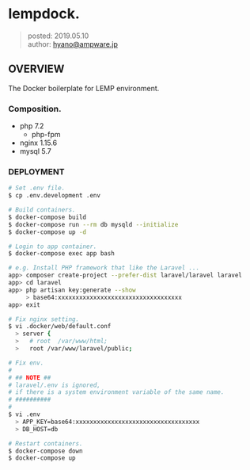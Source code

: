 lempdock.
===============

> posted: 2019.05.10  
> author: hyano@ampware.jp

## OVERVIEW
The Docker boilerplate for LEMP environment.

### Composition.
- php 7.2
  - php-fpm
- nginx 1.15.6
- mysql 5.7

### DEPLOYMENT
```sh
# Set .env file.
$ cp .env.development .env

# Build containers.
$ docker-compose build
$ docker-compose run --rm db mysqld --initialize
$ docker-compose up -d

# Login to app container.
$ docker-compose exec app bash

# e.g. Install PHP framework that like the Laravel ...
app> composer create-project --prefer-dist laravel/laravel laravel
app> cd laravel
app> php artisan key:generate --show
     > base64:xxxxxxxxxxxxxxxxxxxxxxxxxxxxxxxxxxx
app> exit

# Fix nginx setting.
$ vi .docker/web/default.conf
  > server {
  >   # root  /var/www/html;
  >   root /var/www/laravel/public;

# Fix env.
#
# ## NOTE ##
# laravel/.env is ignored,
# if there is a system environment variable of the same name.
# ##########
#
$ vi .env
  > APP_KEY=base64:xxxxxxxxxxxxxxxxxxxxxxxxxxxxxxxxxxx
  > DB_HOST=db

# Restart containers.
$ docker-compose down
$ docker-compose up
```
